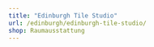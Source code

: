 ```yaml
---
title: "Edinburgh Tile Studio"
url: /edinburgh/edinburgh-tile-studio/
shop: Raumausstattung
---
```

